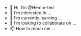 - 👋 Hi, I’m @Hemm-hez
- 👀 I’m interested in ...
- 🌱 I’m currently learning ...
- 💞️ I’m looking to collaborate on ...
- 📫 How to reach me ...

<!---
Hemm-hez/Hemm-hez is a ✨ special ✨ repository because its `README.md` (this file) appears on your GitHub profile.
You can click the Preview link to take a look at your changes.
--->
